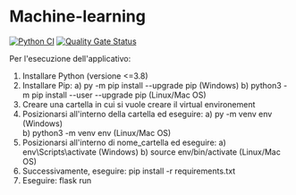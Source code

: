 # Machine-learning

[![Python CI](https://github.com/BitLab16/Machine-learning/actions/workflows/ci.yml/badge.svg?branch=develop)](https://github.com/BitLab16/Machine-learning/actions/workflows/ci.yml)
[![Quality Gate Status](https://sonarcloud.io/api/project_badges/measure?project=BitLab16_Machine-learning&metric=alert_status)](https://sonarcloud.io/dashboard?id=BitLab16_Machine-learning)

Per l'esecuzione dell'applicativo:
1) Installare Python (versione <=3.8)
2) Installare Pip:
    a) py -m pip install --upgrade pip               (Windows)
    b) python3 -m pip install --user --upgrade pip   (Linux/Mac OS)
3) Creare una cartella in cui si vuole creare il virtual environement
4) Posizionarsi all'interno della cartella ed eseguire: 
    a) py -m venv env      (Windows)  
    b) python3 -m venv env (Linux/Mac OS)
5) Posizionarsi all'interno di nome_cartella ed eseguire: 
    a) env\Scripts\activate     (Windows)
    b) source env/bin/activate  (Linux/Mac OS)
6) Successivamente, eseguire: pip install -r requirements.txt
7) Eseguire: flask run
